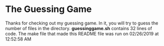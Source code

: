 # The Guessing Game


Thanks for checking out my guessing game.
In it, you will try to guess the number of files in the directory.
**guessinggame.sh** contains
      32
lines of code.
The make file that made this README file was run on
02/26/2019
at
12:52:58 AM
